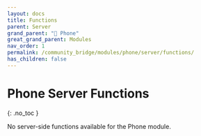 ```yaml
---
layout: docs
title: Functions
parent: Server
grand_parent: "📱 Phone"
great_grand_parent: Modules
nav_order: 1
permalink: /community_bridge/modules/phone/server/functions/
has_children: false
---
```


# Phone Server Functions
{: .no_toc }

No server-side functions available for the Phone module.

